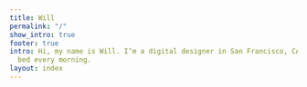 ```yaml
---
title: Will
permalink: "/"
show_intro: true
footer: true
intro: Hi, my name is Will. I’m a digital designer in San Francisco, CA. I make my
  bed every morning.
layout: index
---
```


